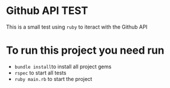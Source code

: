# Github API TEST
  This is a small test using `ruby` to iteract with the Github API
# To run this project you need run
  * `bundle install`to install all project gems
  * `rspec` to start all tests
  * `ruby main.rb` to start the project
